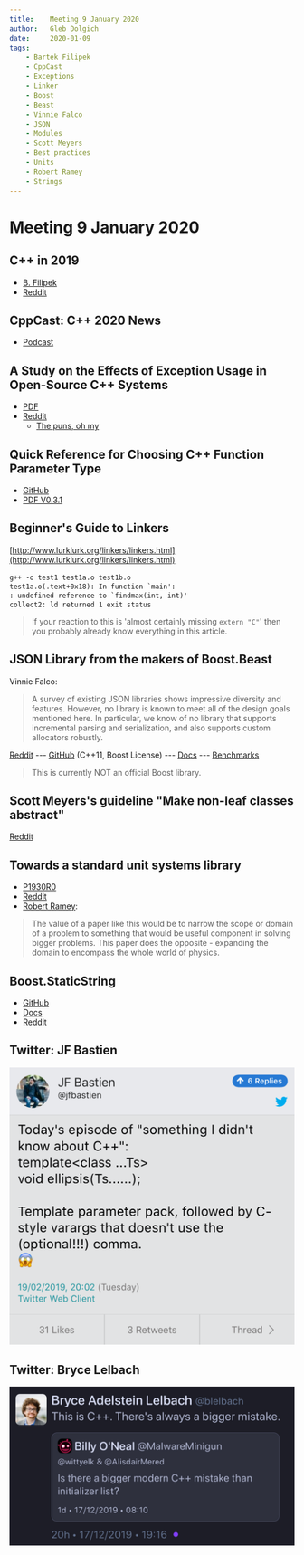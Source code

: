 ```yaml
---
title:    Meeting 9 January 2020
author:   Gleb Dolgich
date:     2020-01-09
tags:
    - Bartek Filipek
    - CppCast
    - Exceptions
    - Linker
    - Boost
    - Beast
    - Vinnie Falco
    - JSON
    - Modules
    - Scott Meyers
    - Best practices
    - Units
    - Robert Ramey
    - Strings
---
```


# Meeting 9 January 2020

## C++ in 2019

* [B. Filipek](https://www.bfilipek.com/2019/12/cpp-status-2019.html)
* [Reddit](https://www.reddit.com/r/cpp/comments/ei0zut/c_at_the_end_of_2019/)

## CppCast: C++ 2020 News

* [Podcast](https://cppcast.com/cpp-2020-news/)

## A Study on the Effects of Exception Usage in Open-Source C++ Systems

* [PDF](https://plg.uwaterloo.ca/~migod/papers/2019/scam19.pdf)
* [Reddit](https://www.reddit.com/r/cpp/comments/ed2tpp/pdf_a_study_on_the_effects_of_exception_usage_in/)
    * [The puns, oh my](https://www.reddit.com/r/cpp/comments/ed2tpp/pdf_a_study_on_the_effects_of_exception_usage_in/fbffwp1?utm_source=share&utm_medium=web2x)

## Quick Reference for Choosing C++ Function Parameter Type

* [GitHub](https://github.com/legends2k/cpp-param-ref)
* [PDF V0.3.1](https://github.com/legends2k/cpp-param-ref/releases/download/v0.3.1/cpp_param_ref.pdf)

## Beginner's Guide to Linkers

[http://www.lurklurk.org/linkers/linkers.html](http://www.lurklurk.org/linkers/linkers.html)

    g++ -o test1 test1a.o test1b.o
    test1a.o(.text+0x18): In function `main':
    : undefined reference to `findmax(int, int)'
    collect2: ld returned 1 exit status

> If your reaction to this is 'almost certainly missing `extern "C"`' then you probably already know everything in this article.

## JSON Library from the makers of Boost.Beast

Vinnie Falco:

> A survey of existing JSON libraries shows impressive diversity and features. However, no library is known to meet all of the design goals mentioned here. In particular, we know of no library that supports incremental parsing and serialization, and also supports custom allocators robustly.

[Reddit](https://www.reddit.com/r/cpp/comments/e42ovz/new_json_library_from_the_makers_of_boostbeast/) --- [GitHub](https://github.com/vinniefalco/json/) (C++11, Boost License) --- [Docs](http://vinniefalco.github.io/doc/json/index.html) --- [Benchmarks](http://vinniefalco.github.io/doc/json/json/benchmarks.html)

> This is currently NOT an official Boost library.

## Scott Meyers's guideline "Make non-leaf classes abstract"

[Reddit](https://www.reddit.com/r/cpp/comments/dz26kd/should_we_reevaluate_scott_meyerss_guideline_make/)

## Towards a standard unit systems library

* [P1930R0](http://www.open-std.org/jtc1/sc22/wg21/docs/papers/2019/p1930r0.pdf)
* [Reddit](https://www.reddit.com/r/cpp/comments/dpmsfg/towards_a_standard_unit_systems_library/)
* [Robert Ramey](https://www.reddit.com/r/cpp/comments/dpmsfg/towards_a_standard_unit_systems_library/f5xh1oe?utm_source=share&utm_medium=web2x):

> The value of a paper like this would be to narrow the scope or domain of a problem to something that would be useful component in solving bigger problems. This paper does the opposite - expanding the domain to encompass the whole world of physics.

## Boost.StaticString

* [GitHub](https://github.com/18/static_string)
* [Docs](https://18.github.io/doc/fixed_string/)
* [Reddit](https://www.reddit.com/r/cpp/comments/eb80ri/boostfixedstring_now_booststaticstring_has_been/)

## Twitter: JF Bastien

![](/img/jfbastien-ellipsis.png)

## Twitter: Bryce Lelbach

![](/img/bigger-mistake.jpeg)
